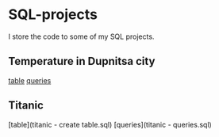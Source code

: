 # SQL-projects

I store the code to some of my SQL projects.

## Temperature in Dupnitsa city
[table](dupnitsa_temperature-create_table.sql)
[queries](dupnitsa_temperature-create_table.sql)

## Titanic
[table](titanic - create table.sql)
[queries](titanic - queries.sql)
